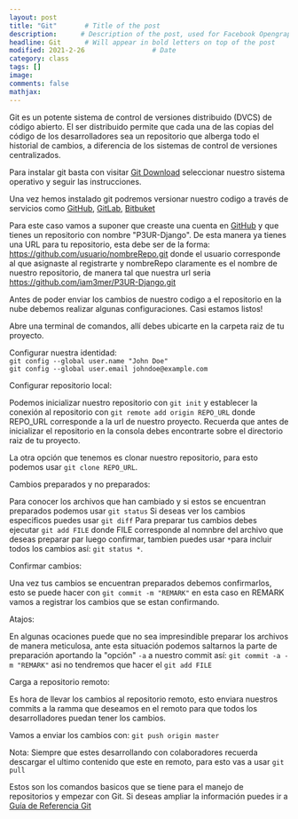 ```yaml
---
layout: post
title: "Git"       # Title of the post
description:      # Description of the post, used for Facebook Opengraph & Twitter
headline: Git      # Will appear in bold letters on top of the post
modified: 2021-2-26                 # Date
category: class
tags: []
image: 
comments: false
mathjax:
---
```


Git es un potente sistema de control de versiones distribuido (DVCS) de código abierto. El ser distribuido permite que cada una de las copias del código de los desarrolladores sea un repositorio que alberga todo el historial de cambios, a diferencia de los sistemas de control de versiones centralizados.

Para instalar git basta con visitar <a href="https://git-scm.com/downloads">Git Download</a> seleccionar nuestro sistema operativo y seguir las instrucciones.

Una vez hemos instalado git podremos versionar nuestro codigo a través de servicios como <a href="https://github.com">GitHub</a>, <a href="https://gitlab.com">GitLab</a>, <a href="https://bitbucket.org">Bitbuket</a>

Para este caso vamos a suponer que creaste una cuenta en <a href="https://github.com">GitHub</a> y que tienes un repositorio con nombre "P3UR-Django". De esta manera ya tienes una URL para tu repositorio, esta debe ser de la forma: https://github.com/usuario/nombreRepo.git donde el usuario corresponde al que asignaste al registrarte y nombreRepo claramente es el nombre de nuestro repositorio, de manera tal que nuestra url seria https://github.com/iam3mer/P3UR-Django.git

Antes de poder enviar los cambios de nuestro codigo a el repositorio en la nube debemos realizar algunas configuraciones. Casi estamos listos!

Abre una terminal de comandos, allí debes ubicarte en la carpeta raiz de tu proyecto.

Configurar nuestra identidad:  
`git config --global user.name "John Doe"`  
`git config --global user.email johndoe@example.com`

Configurar repositorio local:

Podemos inicializar nuestro repositorio con `git init` y establecer la conexión al repositorio con `git remote add origin REPO_URL` donde REPO_URL corresponde a la url de nuestro proyecto. Recuerda que antes de inicializar el repositorio en la consola debes encontrarte sobre el directorio raiz de tu proyecto.

La otra opción que tenemos es clonar nuestro repositorio, para esto podemos usar `git clone REPO_URL`.

Cambios preparados y no preparados:

Para conocer los archivos que han cambiado y si estos se encuentran preparados podemos usar `git status`
Si deseas ver los cambios especificos puedes usar `git diff`
Para preparar tus cambios debes ejecutar `git add FILE` donde FILE corresponde al nomnbre del archivo que deseas preparar par luego confirmar, tambien puedes usar `*`para incluir todos los cambios así: `git status *`.

Confirmar cambios:

Una vez tus cambios se encuentran preparados debemos confirmarlos, esto se puede hacer con `git commit -m "REMARK"` en esta caso en REMARK vamos a registrar los cambios que se estan confirmando.

Atajos:

En algunas ocaciones puede que no sea impresindible preparar los archivos de manera meticulosa, ante esta situación podemos saltarnos la parte de preparación aportando la "opción" `-a` a nuestro commit así: `git commit -a -m "REMARK"` asi no tendremos que hacer el `git add FILE`

Carga a repositorio remoto:

Es hora de llevar los cambios al repositorio remoto, esto enviara nuestros commits a la ramma que deseamos en el remoto para que todos los desarrolladores puedan tener los cambios.  

Vamos a enviar los cambios con: `git push origin master`

Nota: Siempre que estes desarrollando con colaboradores recuerda descargar el ultimo contenido que este en remoto, para esto vas a usar `git pull`   

Estos son los comandos basicos que se tiene para el manejo de repositorios y empezar con Git. Si deseas ampliar la información puedes ir a <a href="https://https://git-scm.com/docs">Guía de Referencia Git</a>
